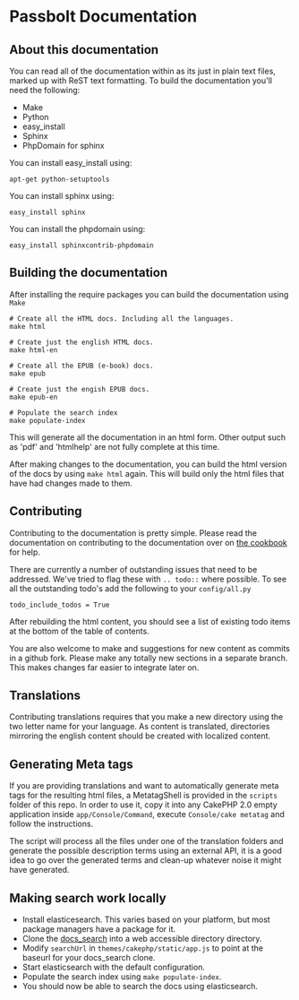Passbolt Documentation
======================

About this documentation
------------------------

You can read all of the documentation within as its just in plain text files, marked up with ReST text formatting.  To build the documentation you'll need the following:

* Make
* Python
* easy_install
* Sphinx
* PhpDomain for sphinx

You can install easy_install using:

	apt-get python-setuptools

You can install sphinx using:

	easy_install sphinx

You can install the phpdomain using:

	easy_install sphinxcontrib-phpdomain

Building the documentation
--------------------------

After installing the require packages you can build the documentation using `Make`

	# Create all the HTML docs. Including all the languages.
	make html
	
	# Create just the english HTML docs.
	make html-en
	
	# Create all the EPUB (e-book) docs.
	make epub
	
	# Create just the engish EPUB docs.
	make epub-en

	# Populate the search index
	make populate-index

This will generate all the documentation in an html form.  Other output such as 'pdf' and 'htmlhelp' are not fully complete at this time.

After making changes to the documentation, you can build the html version of the docs by using `make html` again.  This will build only the html files that have had changes made to them.


Contributing
------------

Contributing to the documentation is pretty simple. Please read the documentation on contributing to the documentation over on [the cookbook](http://book.cakephp.org/2.0/en/contributing/documentation.html) for help.

There are currently a number of outstanding issues that need to be addressed.  We've tried to flag these with `.. todo::` where possible.  To see all the outstanding todo's add the following to your `config/all.py`

	todo_include_todos = True

After rebuilding the html content, you should see a list of existing todo items at the bottom of the table of contents.

You are also welcome to make and suggestions for new content as commits in a github fork.  Please make any totally new sections in a separate branch.  This makes changes far easier to integrate later on.

Translations
------------

Contributing translations requires that you make a new directory using the two letter name for your language.  As content is translated, directories mirroring the english content should be created with localized content.


Generating Meta tags
--------------------

If you are providing translations and want to automatically generate meta tags for the resulting html files, a MetatagShell is provided in
the `scripts` folder of this repo. In order to use it, copy it into any CakePHP 2.0 empty application inside `app/Console/Command`, execute
`Console/cake metatag` and follow the instructions.

The script will process all the files under one of the translation folders and generate the possible description terms using an external API, 
it is a good idea to go over the generated terms and clean-up whatever noise it might have generated.

Making search work locally
--------------------------

* Install elasticesearch.  This varies based on your platform, but most
  package managers have a package for it.
* Clone the [docs_search](https://github.com/cakephp/docs_search) into a
  web accessible directory directory.
* Modify `searchUrl` in `themes/cakephp/static/app.js` to point at the
  baseurl for your docs_search clone.
* Start elasticsearch with the default configuration.
* Populate the search index using `make populate-index`.
* You should now be able to search the docs using elasticsearch.


